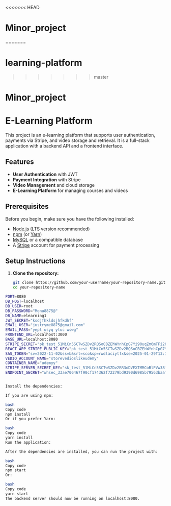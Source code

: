 <<<<<<< HEAD
# Minor_project
=======
# learning-platform
>>>>>>> master
# Minor_project


# E-Learning Platform

This project is an e-learning platform that supports user authentication, payments via Stripe, and video storage and retrieval. It is a full-stack application with a backend API and a frontend interface.

## Features

- **User Authentication** with JWT
- **Payment Integration** with Stripe
- **Video Management** and cloud storage
- **E-Learning Platform** for managing courses and videos

## Prerequisites

Before you begin, make sure you have the following installed:

- [Node.js](https://nodejs.org/) (LTS version recommended)
- [npm](https://npmjs.com/) (or [Yarn](https://yarnpkg.com/))
- [MySQL](https://www.mysql.com/) or a compatible database
- A [Stripe](https://stripe.com) account for payment processing

## Setup Instructions

1. **Clone the repository:**

   ```bash
   git clone https://github.com/your-username/your-repository-name.git
   cd your-repository-name


```bash
PORT=8080
DB_HOST=localhost
DB_USER=root
DB_PASSWORD="Monu8875@"
DB_NAME=elearning1
JWT_SECRET="ksdjfhkldsjhfkdhf"
EMAIL_USER="justryme8875@gmail.com"
EMAIL_PASS="yepl usyq ytuc wswg"
FRONTEND_URL=localhost:3000
BASE_URL=localhost:8080
STRIPE_SECRET="pk_test_51MiCn5SCTwSZDv2RQSoCBZEhWYnhCpG7Yi90uqZm6mTFi2KE2Sp2VNLgrZgjidU209nlFv6qS26GjrIVnCbOQ2eA00bdSwIX1F"
REACT_APP_STRIPE_PUBLIC_KEY="pk_test_51MiCn5SCTwSZDv2RQSoCBZEhWYnhCpG7Yi90uqZm6mTFi2KE2Sp2VNLgrZgjidU209nlFv6qS26GjrIVnCbOQ2eA00bdSwIX1F"
SAS_TOKEN="sv=2022-11-02&ss=b&srt=sco&sp=rwdlaciytfx&se=2025-01-29T13:14:27Z&st=2024-11-29T05:14:27Z&spr=https&sig=fOJS78Ra6RkzHlXyjRhYeRWUaCBiQwPBWuD7EVwhj7I%3D"
VEDIO_ACCOUNT_NAME="storevedioslikeudemy"
CONTAINER_NAME="udemyy"
STRIPE_SERVER_SECRET_KEY="sk_test_51MiCn5SCTwSZDv2RR3oDVEXTMMCoBlPVw38fMQnU8t1yytD2kA8UkD5sXgYOot40xweJJ4gpvZcmk1KfdppRoEF20068llVjAn"
ENDPOINT_SECRET="whsec_33ae706467f90cf174362f72279bd9390d6985b79563baafd845100157491711"


Install the dependencies:

If you are using npm:

bash
Copy code
npm install
Or if you prefer Yarn:

bash
Copy code
yarn install
Run the application:

After the dependencies are installed, you can run the project with:

bash
Copy code
npm start
Or:

bash
Copy code
yarn start
The backend server should now be running on localhost:8080.